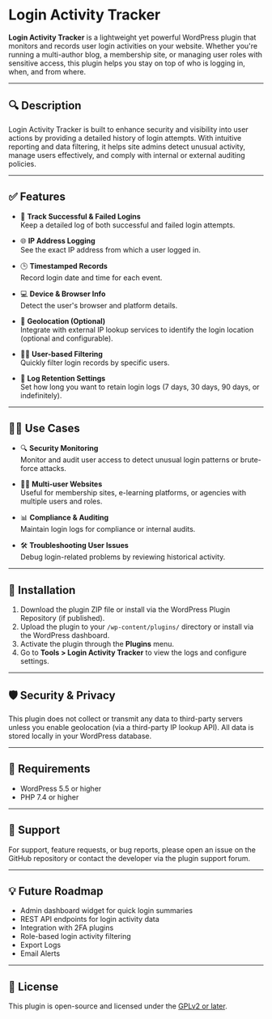 # Login Activity Tracker

**Login Activity Tracker** is a lightweight yet powerful WordPress plugin that monitors and records user login activities on your website. Whether you're running a multi-author blog, a membership site, or managing user roles with sensitive access, this plugin helps you stay on top of who is logging in, when, and from where.

---

## 🔍 Description

Login Activity Tracker is built to enhance security and visibility into user actions by providing a detailed history of login attempts. With intuitive reporting and data filtering, it helps site admins detect unusual activity, manage users effectively, and comply with internal or external auditing policies.

---

## ✅ Features

- 🔐 **Track Successful & Failed Logins**  
  Keep a detailed log of both successful and failed login attempts.

- 🌐 **IP Address Logging**  
  See the exact IP address from which a user logged in.

- 🕒 **Timestamped Records**  
  Record login date and time for each event.

- 💻 **Device & Browser Info**  
  Detect the user's browser and platform details.

- 🧭 **Geolocation (Optional)**  
  Integrate with external IP lookup services to identify the login location (optional and configurable).

- 🧑‍💼 **User-based Filtering**  
  Quickly filter login records by specific users.

- 🧹 **Log Retention Settings**  
  Set how long you want to retain login logs (7 days, 30 days, 90 days, or indefinitely).

---

## 🧑‍💼 Use Cases

- 🔍 **Security Monitoring**  
  Monitor and audit user access to detect unusual login patterns or brute-force attacks.

- 🧑‍🏫 **Multi-user Websites**  
  Useful for membership sites, e-learning platforms, or agencies with multiple users and roles.

- 📊 **Compliance & Auditing**  
  Maintain login logs for compliance or internal audits.

- 🛠️ **Troubleshooting User Issues**  
  Debug login-related problems by reviewing historical activity.

---

## 🚀 Installation

1. Download the plugin ZIP file or install via the WordPress Plugin Repository (if published).
2. Upload the plugin to your `/wp-content/plugins/` directory or install via the WordPress dashboard.
3. Activate the plugin through the **Plugins** menu.
4. Go to **Tools > Login Activity Tracker** to view the logs and configure settings.

---

## 🛡️ Security & Privacy

This plugin does not collect or transmit any data to third-party servers unless you enable geolocation (via a third-party IP lookup API). All data is stored locally in your WordPress database.

---

## 📌 Requirements

- WordPress 5.5 or higher
- PHP 7.4 or higher

---

## 📩 Support

For support, feature requests, or bug reports, please open an issue on the GitHub repository or contact the developer via the plugin support forum.

---

## 💡 Future Roadmap

- Admin dashboard widget for quick login summaries
- REST API endpoints for login activity data
- Integration with 2FA plugins
- Role-based login activity filtering
- Export Logs
- Email Alerts

---

## 📝 License

This plugin is open-source and licensed under the [GPLv2 or later](https://www.gnu.org/licenses/gpl-2.0.html).

